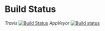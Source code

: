 # Build Status 

_Travis_
[![Build Status](https://travis-ci.org/pyiron/pyiron_base.svg?branch=master)](https://travis-ci.org/pyiron/pyiron_base)
_AppVeyor_
[![Build status](https://ci.appveyor.com/api/projects/status/7s3qrh6r6wt7pqha/branch/master?svg=true)](https://ci.appveyor.com/project/jan-janssen/pyiron-vasp/branch/master)
